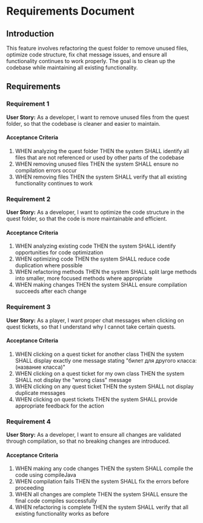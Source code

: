 # Requirements Document

## Introduction

This feature involves refactoring the quest folder to remove unused files, optimize code structure, fix chat message issues, and ensure all functionality continues to work properly. The goal is to clean up the codebase while maintaining all existing functionality.

## Requirements

### Requirement 1

**User Story:** As a developer, I want to remove unused files from the quest folder, so that the codebase is cleaner and easier to maintain.

#### Acceptance Criteria

1. WHEN analyzing the quest folder THEN the system SHALL identify all files that are not referenced or used by other parts of the codebase
2. WHEN removing unused files THEN the system SHALL ensure no compilation errors occur
3. WHEN removing files THEN the system SHALL verify that all existing functionality continues to work

### Requirement 2

**User Story:** As a developer, I want to optimize the code structure in the quest folder, so that the code is more maintainable and efficient.

#### Acceptance Criteria

1. WHEN analyzing existing code THEN the system SHALL identify opportunities for code optimization
2. WHEN optimizing code THEN the system SHALL reduce code duplication where possible
3. WHEN refactoring methods THEN the system SHALL split large methods into smaller, more focused methods where appropriate
4. WHEN making changes THEN the system SHALL ensure compilation succeeds after each change

### Requirement 3

**User Story:** As a player, I want proper chat messages when clicking on quest tickets, so that I understand why I cannot take certain quests.

#### Acceptance Criteria

1. WHEN clicking on a quest ticket for another class THEN the system SHALL display exactly one message stating "билет для другого класса: (название класса)"
2. WHEN clicking on a quest ticket for my own class THEN the system SHALL not display the "wrong class" message
3. WHEN clicking on any quest ticket THEN the system SHALL not display duplicate messages
4. WHEN clicking on quest tickets THEN the system SHALL provide appropriate feedback for the action

### Requirement 4

**User Story:** As a developer, I want to ensure all changes are validated through compilation, so that no breaking changes are introduced.

#### Acceptance Criteria

1. WHEN making any code changes THEN the system SHALL compile the code using compileJava
2. WHEN compilation fails THEN the system SHALL fix the errors before proceeding
3. WHEN all changes are complete THEN the system SHALL ensure the final code compiles successfully
4. WHEN refactoring is complete THEN the system SHALL verify that all existing functionality works as before